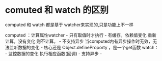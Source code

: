 

# comuted 和 watch 的区别 
  
   computed 和 watch 都是基于 watcher来实现的,只是功能上不一样

   computed ：计算属性watcher
        - 只有取值时才执行
        - 有缓存，依赖值变化 重新计算，没有变化 则不计算。
        - 不支持异步 当computed内有异步操作时无效，无法监听数据的变化
        - 核心还是 Object.defineProporty ，是一个get函数
    watch：
        - 监控数据的变化 执行相应函数(回调)
        - 支持异步
        -     

